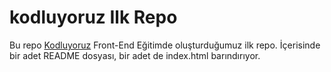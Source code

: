 # kodluyoruz Ilk Repo
Bu repo [Kodluyoruz](https://www.kodluyoruz.org/) Front-End Eğitimde oluşturduğumuz ilk repo. İçerisinde bir adet README dosyası, bir adet de index.html barındırıyor.
